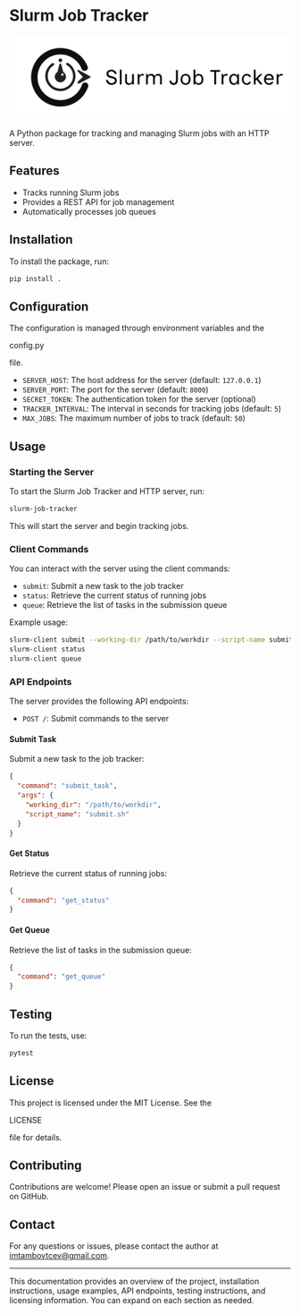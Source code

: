 # Slurm Job Tracker

![logo](image/README/logo.png)

A Python package for tracking and managing Slurm jobs with an HTTP server.

## Features

- Tracks running Slurm jobs
- Provides a REST API for job management
- Automatically processes job queues

## Installation

To install the package, run:
```bash
pip install .
```

## Configuration

The configuration is managed through environment variables and the 

config.py

 file.

- `SERVER_HOST`: The host address for the server (default: `127.0.0.1`)
- `SERVER_PORT`: The port for the server (default: `8000`)
- `SECRET_TOKEN`: The authentication token for the server (optional)
- `TRACKER_INTERVAL`: The interval in seconds for tracking jobs (default: `5`)
- `MAX_JOBS`: The maximum number of jobs to track (default: `50`)

## Usage

### Starting the Server

To start the Slurm Job Tracker and HTTP server, run:
```bash
slurm-job-tracker
```

This will start the server and begin tracking jobs.

### Client Commands

You can interact with the server using the client commands:

- `submit`: Submit a new task to the job tracker
- `status`: Retrieve the current status of running jobs
- `queue`: Retrieve the list of tasks in the submission queue

Example usage:
```bash
slurm-client submit --working-dir /path/to/workdir --script-name submit.sh
slurm-client status
slurm-client queue
```

### API Endpoints

The server provides the following API endpoints:

- `POST /`: Submit commands to the server

#### Submit Task

Submit a new task to the job tracker:
```json
{
  "command": "submit_task",
  "args": {
    "working_dir": "/path/to/workdir",
    "script_name": "submit.sh"
  }
}
```

#### Get Status

Retrieve the current status of running jobs:
```json
{
  "command": "get_status"
}
```

#### Get Queue

Retrieve the list of tasks in the submission queue:
```json
{
  "command": "get_queue"
}
```

## Testing

To run the tests, use:
```bash
pytest
```

## License

This project is licensed under the MIT License. See the 

LICENSE

 file for details.

## Contributing

Contributions are welcome! Please open an issue or submit a pull request on GitHub.

## Contact

For any questions or issues, please contact the author at imtambovtcev@gmail.com.

---

This documentation provides an overview of the project, installation instructions, usage examples, API endpoints, testing instructions, and licensing information. You can expand on each section as needed.